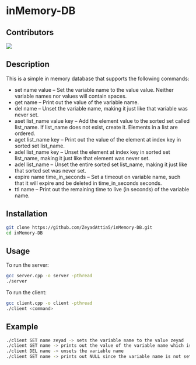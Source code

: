 # inMemory-DB

## Contributors

<a href="https://github.com/ZeyadAttia5/inMemory-DB/graphs/contributors">
  <img src="https://contrib.rocks/image?repo=ZeyadAttia5/inMemory-DB" />
</a>


## Description

This is a simple in memory database that supports the following commands:

- set name value – Set the variable name to the value value. Neither variable names nor values will contain spaces.
- get name – Print out the value of the variable name.
- del name – Unset the variable name, making it just like that variable was never set.
- aset list_name value key – Add the element value to the sorted set called list_name. If list_name does not exist, create it. Elements in a list are ordered.
- aget list_name key – Print out the value of the element at index key in sorted set list_name.
- adel list_name key – Unset the element at index key in sorted set list_name, making it just like that element was never set.
- adel list_name – Unset the entire sorted set list_name, making it just like that sorted set was never set.
- expire name time_in_seconds – Set a timeout on variable name, such that it will expire and be deleted in time_in_seconds seconds.
- ttl name – Print out the remaining time to live (in seconds) of the variable name.

## Installation

```bash
git clone https://github.com/ZeyadAttia5/inMemory-DB.git
cd inMemory-DB
```

## Usage

To run the server:

```bash
gcc server.cpp -o server -pthread
./server
```

To run the client:

```bash
gcc client.cpp -o client -pthread
./client <command>
```

## Example

```bash
./client SET name zeyad -> sets the variable name to the value zeyad
./client GET name -> prints out the value of the variable name which is "zeyad"
./client DEL name -> unsets the variable name
./client GET name -> prints out NULL since the variable name is not set
```







